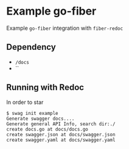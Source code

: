 # Example go-fiber

Example `go-fiber` integration with `fiber-redoc`

## Dependency

- `/docs`
- ``

## Running with Redoc

In order to star

```console
$ swag init example
Generate swagger docs....
Generate general API Info, search dir:./
create docs.go at docs/docs.go
create swagger.json at docs/swagger.json
create swagger.yaml at docs/swagger.yaml
```
